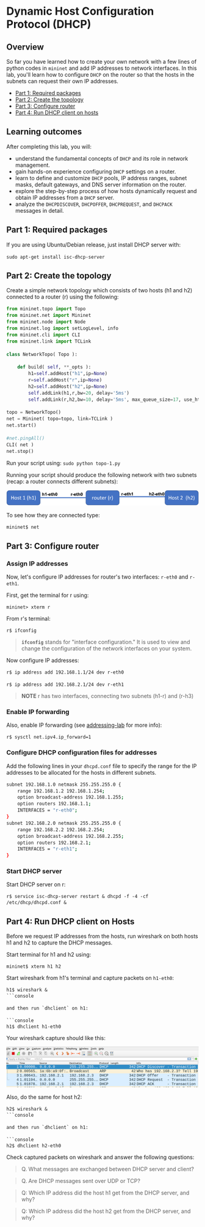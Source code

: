 # Dynamic Host Configuration Protocol (DHCP)

## Overview

So far you have learned how to create your own network with a few lines of python codes in `mininet` and add IP addresses to network interfaces. In this lab, you'll learn how to configure `DHCP` on the router so that the hosts in the subnets can request their own IP addresses. 


* [Part 1: Required packages](#part-1-required-packages)
* [Part 2: Create the topology](#part-2-create-the-topology)
* [Part 3: Configure router](#part-3-configure-router)
* [Part 4: Run DHCP client on hosts](#part-4-run-dhcp-client-on-hosts)



## Learning outcomes

After completing this lab, you will:

* understand the fundamental concepts of `DHCP` and its role in network management.
* gain hands-on experience configuring `DHCP` settings on a router.
* learn to define and customize `DHCP` pools, IP address ranges, subnet masks, default gateways, and DNS server information on the router.
* explore the step-by-step process of how hosts dynamically request and obtain IP addresses from a `DHCP` server.
* analyze the `DHCPDISCOVER`, `DHCPOFFER`, `DHCPREQUEST`, and `DHCPACK` messages in detail.



## Part 1: Required packages

If you are using Ubuntu/Debian release, just install DHCP server with:

`sudo apt-get install isc-dhcp-server`


## Part 2: Create the topology

Create a simple network topology which consists of two hosts (h1 and h2) connected to a router (r) using the following:

```python
from mininet.topo import Topo
from mininet.net import Mininet
from mininet.node import Node
from mininet.log import setLogLevel, info
from mininet.cli import CLI
from mininet.link import TCLink

class NetworkTopo( Topo ):

    def build( self, **_opts ):
        h1=self.addHost("h1",ip=None)
        r=self.addHost("r",ip=None)
        h2=self.addHost("h2",ip=None)
        self.addLink(h1,r,bw=20, delay='5ms')
        self.addLink(r,h2,bw=10, delay='5ms', max_queue_size=17, use_htb=True)

topo = NetworkTopo()
net = Mininet( topo=topo, link=TCLink )
net.start()

#net.pingAll()
CLI( net )
net.stop()

```

Run your script using: `sudo python topo-1.py`

Running your script should produce the following network with two subnets (recap: a router connects different subnets):

![A simple network topology](topo-1.png)

To see how they are connected type: 

```console 
mininet$ net
```

## Part 3: Configure router


### Assign IP addresses

Now, let's configure IP addresses for router's two interfaces: `r-eth0` and `r-eth1`. 

First, get the terminal for r using:

```console
mininet> xterm r
```

From r's terminal:

```console
r$ ifconfig
```

> **`ifconfig`** stands for "interface configuration." It is used to view and change the configuration of the network interfaces on your system.


Now configure IP addresses:

```console
r$ ip address add 192.168.1.1/24 dev r-eth0

r$ ip address add 192.168.2.1/24 dev r-eth1
```

> **NOTE** r has two interfaces, connecting two subnets (h1-r) and (r-h3)


### Enable IP forwarding


Also, enable IP forwarding (see [addressing-lab](https://github.com/safiqul/2410/blob/main/docs/addressing/addressing-forwarding-routing.md) for more info):

```console
r$ sysctl net.ipv4.ip_forward=1
```

### Configure DHCP configuration files for addresses

Add the following lines in your `dhcpd.conf` file to specify the range for the IP addresses to be allocated for the hosts in different subnets.

```sh
subnet 192.168.1.0 netmask 255.255.255.0 {
    range 192.168.1.2 192.168.1.254;
    option broadcast-address 192.168.1.255;
    option routers 192.168.1.1;
    INTERFACES = "r-eth0";
}
subnet 192.168.2.0 netmask 255.255.255.0 {
    range 192.168.2.2 192.168.2.254;
    option broadcast-address 192.168.2.255;
    option routers 192.168.2.1;
    INTERFACES = "r-eth1";
}
```

### Start DHCP server

Start DHCP server on r:

```console
r$ service isc-dhcp-server restart & dhcpd -f -4 -cf /etc/dhcp/dhcpd.conf &
```


## Part 4: Run DHCP client on Hosts

Before we request IP addresses from the hosts, run wireshark on both hosts h1 and h2 to capture
the DHCP messages. 

Start terminal for h1 and h2 using:

```console
mininet$ xterm h1 h2
```

Start wireshark from h1's terminal and capture packets on `h1-eth0`:

```console
h1$ wireshark &
```console

and then run `dhclient` on h1:

```console
h1$ dhclient h1-eth0
```

Your wireshark capture should like this:

![Screenshot](wireshark.png)


Also, do the same for host h2:

```console
h2$ wireshark &
```console

and then run `dhclient` on h1:

```console
h2$ dhclient h2-eth0
```



Check captured packets on wireshark and answer the following questions:

> Q. What messages are exchanged between DHCP server and client?

> Q. Are DHCP messages sent over UDP or TCP?

> Q: Which IP address did the host h1 get from the DHCP server, and why?

> Q: Which IP address did the host h2 get from the DHCP server, and why?

